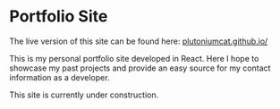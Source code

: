 # Portfolio Site

The live version of this site can be found here: [plutoniumcat.github.io/](plutoniumcat.github.io/)

This is my personal portfolio site developed in React. Here I hope to showcase my past projects and provide an easy source for my contact information as a developer.

This site is currently under construction.